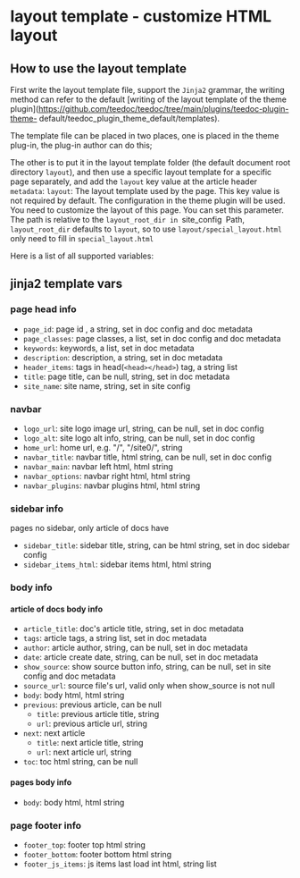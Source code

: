 layout template - customize HTML layout
==========

## How to use the layout template

First write the layout template file, support the `Jinja2` grammar, the writing method can refer to the default [writing of the layout template of the theme plugin](https://github.com/teedoc/teedoc/tree/main/plugins/teedoc-plugin-theme- default/teedoc_plugin_theme_default/templates).

The template file can be placed in two places, one is placed in the theme plug-in, the plug-in author can do this;

The other is to put it in the layout template folder (the default document root directory `layout`), and then use a specific layout template for a specific page separately, and add the `layout` key value at the article header `metadata`:
`layout`: The layout template used by the page. This key value is not required by default. The configuration in the theme plugin will be used. You need to customize the layout of this page. You can set this parameter. The path is relative to the `layout_root_dir in `site_config` `Path, `layout_root_dir` defaults to `layout`, so to use `layout/special_layout.html` only need to fill in `special_layout.html`


Here is a list of all supported variables:

## jinja2 template vars

### page head info

* `page_id`: page id , a string, set in doc config and doc metadata
* `page_classes`: page classes, a list, set in doc config and doc metadata
* `keywords`: keywords, a list, set in doc metadata
* `description`: description, a string, set in doc metadata
* `header_items`: tags in head(`<head></head>`) tag, a string list
* `title`: page title, can be null, string, set in doc metadata
* `site_name`: site name, string, set in site config

### navbar

* `logo_url`: site logo image url, string, can be null, set in doc config
* `logo_alt`: site logo alt info, string, can be null, set in doc config
* `home_url`: home url, e.g. "/", "/site0/", string
* `navbar_title`: navbar title, html string, can be null, set in doc config
* `navbar_main`: navbar left html, html string
* `navbar_options`: navbar right html, html string
* `navbar_plugins`: navbar plugins html, html string

### sidebar info

pages no sidebar, only article of docs have

* `sidebar_title`: sidebar title, string, can be html string, set in doc sidebar config
* `sidebar_items_html`: sidebar items html, html string

### body info

#### article of docs body info

* `article_title`: doc's article title, string, set in doc metadata
* `tags`: article tags, a string list, set in doc metadata
* `author`: article author, string, can be null, set in doc metadata
* `date`: article create date, string, can be null, set in doc metadata
* `show_source`: show source button info, string, can be null, set in site config and doc metadata
* `source_url`: source file's url, valid only when show_source is not null
* `body`: body html, html string
* `previous`: previous article, can be null
  * `title`: previous article title, string
  * `url`:  previous article url, string
* `next`: next article
  * `title`: next article title, string
  * `url`:  next article url, string
* `toc`: toc html string, can be null


#### pages body info

* `body`: body html, html string

### page footer info

* `footer_top`: footer top html string
* `footer_bottom`: footer bottom html string
* `footer_js_items`: js items last load int html, string list
